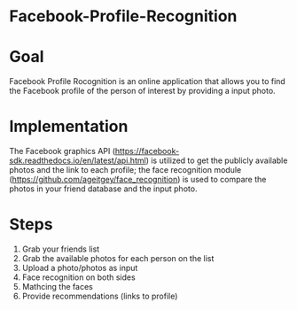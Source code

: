 # Facebook-Profile-Recognition

# Goal
Facebook Profile Rocognition is an online application that allows you to find the Facebook profile of the person of interest by providing a input photo.

# Implementation
The Facebook graphics API (https://facebook-sdk.readthedocs.io/en/latest/api.html) is utilized to get the publicly available photos and the link to each profile; the face recognition module (https://github.com/ageitgey/face_recognition) is used to compare the photos in your friend database and the input photo.

# Steps
1. Grab your friends list
2. Grab the available photos for each person on the list
3. Upload a photo/photos as input
4. Face recognition on both sides
5. Mathcing the faces
6. Provide recommendations (links to profile)
